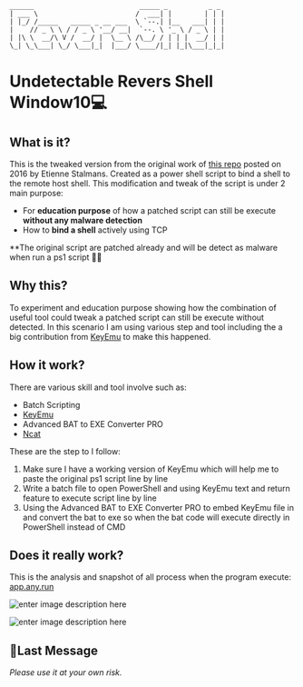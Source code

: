                                                                                                       
	______                          _____ _          _ _ 
	| ___ \                        /  ___| |        | | |
	| |_/ /_____   _____ _ __ ___  \ `--.| |__   ___| | |
	|    // _ \ \ / / _ \ '__/ __|  `--. \ '_ \ / _ \ | |
	| |\ \  __/\ V /  __/ |  \__ \ /\__/ / | | |  __/ | |
	\_| \_\___| \_/ \___|_|  |___/ \____/|_| |_|\___|_|_|
                                                                                                                        

# Undetectable Revers Shell Window10💻
## What is it?

This is the tweaked version from the original work of [this repo](https://gist.github.com/staaldraad/204928a6004e89553a8d3db0ce527fd5) posted on 2016 by Etienne Stalmans. Created as a power shell script to bind a shell to the remote host shell. This modification and tweak of the script is under 2 main purpose:

 - For **education purpose** of how a patched script can still be execute **without any malware detection**
 - How to **bind a shell** actively using TCP

**The original script are patched already and will be detect as malware when run a ps1 script 🐱‍🏍

## Why this?

To experiment and education purpose showing how the combination of useful tool could tweak a patched script can still be execute without detected. In this scenario I am using various step and tool including the a big contribution from [KeyEmu](https://github.com/panhavad/keyboard-emulator) to make this happened.

## How it work?

There are various skill and tool involve such as:
- Batch Scripting
- [KeyEmu](https://github.com/panhavad/keyboard-emulator)
- Advanced BAT to EXE Converter PRO
- [Ncat](https://nmap.org/ncat/)

These are the step to I follow:

 1. Make sure I have a working version of KeyEmu which will help me to paste the original ps1 script line by line
 2. Write a batch file to open PowerShell and using KeyEmu text and return feature to execute script line by line
 3. Using the Advanced BAT to EXE Converter PRO to embed KeyEmu file in and convert the bat to exe so when the bat code will execute directly in PowerShell instead of CMD

## Does it really work?
This is the analysis and snapshot of all process when the program execute:  [app.any.run](https://app.any.run/tasks/29269961-388d-462f-86a5-3242a4d21d39/)

![enter image description here](https://i.postimg.cc/ncps07JW/Shared-Screenshot.jpg)

![enter image description here](https://i.postimg.cc/PxFjZgdh/Untitled-Project.gif)

## 🐫Last Message

*Please use it at your own risk.*

